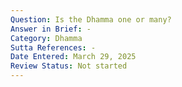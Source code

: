 ```yaml
---
Question: Is the Dhamma one or many?
Answer in Brief: -
Category: Dhamma
Sutta References: -
Date Entered: March 29, 2025
Review Status: Not started
---
```

